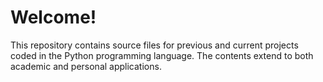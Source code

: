 # Welcome!
This repository contains source files for previous and current projects coded in the Python programming language. The contents extend to both academic and personal applications.
